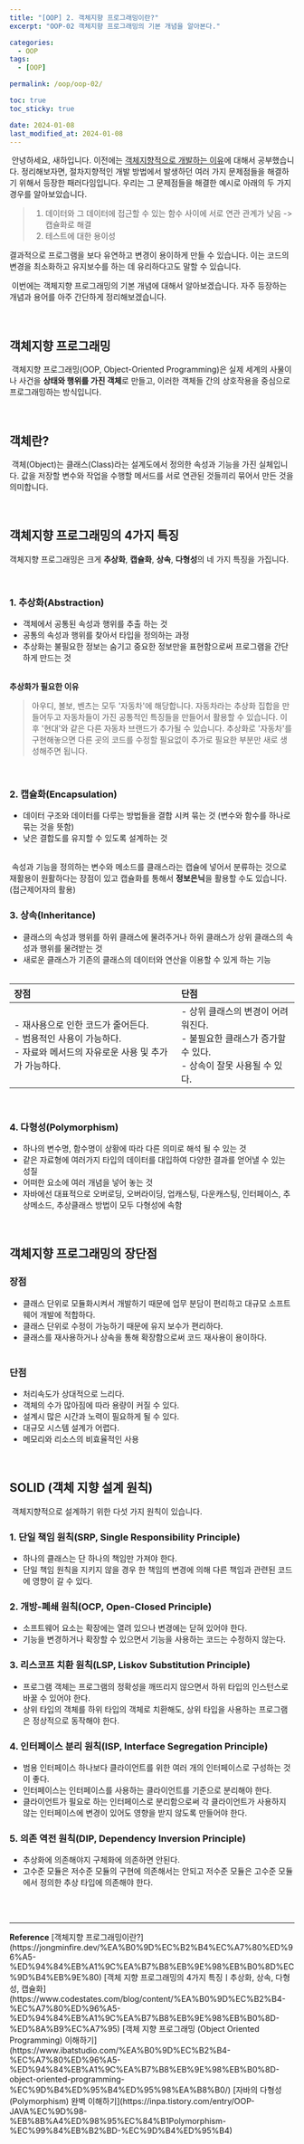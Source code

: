 ```yaml
---
title: "[OOP] 2. 객체지향 프로그래밍이란?"
excerpt: "OOP-02 객체지향 프로그래밍의 기본 개념을 알아본다."

categories:
  - OOP
tags:
  - [OOP]

permalink: /oop/oop-02/

toc: true
toc_sticky: true

date: 2024-01-08
last_modified_at: 2024-01-08
---
```


&nbsp;안녕하세요, 새하입니다. 이전에는 [객체지향적으로 개발하는 이유](https://hxnsxxm.github.io/study/oop-01/)에 대해서 공부했습니다. 정리해보자면, 절차지향적인 개발 방법에서 발생하던 여러 가지 문제점들을 해결하기 위해서 등장한 패러다임입니다. 우리는 그 문제점들을 해결한 예시로 아래의 두 가지 경우를 알아보았습니다.
> 1. 데이터와 그 데이터에 접근할 수 있는 함수 사이에 서로 연관 관계가 낮음 -> 캡슐화로 해결  
> 2. 테스트에 대한 용이성  

결과적으로 프로그램을 보다 유연하고 변경이 용이하게 만들 수 있습니다. 이는 코드의 변경을 최소화하고 유지보수를 하는 데 유리하다고도 말할 수 있습니다.
<br>

&nbsp;이번에는 객체지향 프로그래밍의 기본 개념에 대해서 알아보겠습니다. 자주 등장하는 개념과 용어를 아주 간단하게 정리해보겠습니다.

<br>

## 객체지향 프로그래밍

&nbsp;객체지향 프로그래밍(OOP, Object-Oriented Programming)은 실제 세계의 사물이나 사건을 <b>상태와 행위를 가진 객체</b>로 만들고, 이러한 객체들 간의 상호작용을 중심으로 프로그래밍하는 방식입니다.  

<br>

## 객체란?

&nbsp;객체(Object)는 클래스(Class)라는 설계도에서 정의한 속성과 기능을 가진 실체입니다. 값을 저장할 변수와 작업을 수행할 메서드를 서로 연관된 것들끼리 묶어서 만든 것을 의미합니다.

<br>

## 객체지향 프로그래밍의 4가지 특징

객체지향 프로그래밍은 크게 <b>추상화</b>, <b>캡슐화</b>, <b>상속</b>, <b>다형성</b>의 네 가지 특징을 가집니다.

<br>

### 1. 추상화(Abstraction)

- 객체에서 공통된 속성과 행위를 추출 하는 것
- 공통의 속성과 행위를 찾아서 타입을 정의하는 과정
- 추상화는 불필요한 정보는 숨기고 중요한 정보만을 표현함으로써 프로그램을 간단하게 만드는 것

<br>
<b>추상화가 필요한 이유</b>

> 아우디, 볼보, 벤츠는 모두 '자동차'에 해당합니다. 자동차라는 추상화 집합을 만들어두고 자동차들이 가진 공통적인 특징들을 만들어서 활용할 수 있습니다.
> 이후 '현대'와 같은 다른 자동차 브랜드가 추가될 수 있습니다. 추상화로 '자동차'를 구현해놓으면 다른 곳의 코드를 수정할 필요없이 추가로 필요한 부분만 새로 생성해주면 됩니다.

<br>

### 2. 캡슐화(Encapsulation)

- 데이터 구조와 데이터를 다루는 방법들을 결합 시켜 묶는 것 (변수와 함수를 하나로 묶는 것을 뜻함)
- 낮은 결합도를 유지할 수 있도록 설계하는 것

<br>
&nbsp;속성과 기능을 정의하는 변수와 메소드를 클래스라는 캡슐에 넣어서 분류하는 것으로 재활용이 원활하다는 장점이 있고 캡슐화를 통해서 <b>정보은닉</b>을 활용할 수도 있습니다. (접근제어자의 활용)

<br>

### 3. 상속(Inheritance)

- 클래스의 속성과 행위를 하위 클래스에 물려주거나 하위 클래스가 상위 클래스의 속성과 행위를 물려받는 것
- 새로운 클래스가 기존의 클래스의 데이터와 연산을 이용할 수 있게 하는 기능
<br><br>

| 장점 | 단점 |
|:----|:----|
|- 재사용으로 인한 코드가 줄어든다. <br> - 범용적인 사용이 가능하다. <br> - 자료와 메서드의 자유로운 사용 및 추가가 가능하다. | - 상위 클래스의 변경이 어려워진다. <br> - 불필요한 클래스가 증가할 수 있다. <br> - 상속이 잘못 사용될 수 있다. |

<br>

### 4. 다형성(Polymorphism)

- 하나의 변수명, 함수명이 상황에 따라 다른 의미로 해석 될 수 있는 것
- 같은 자료형에 여러가지 타입의 데이터를 대입하여 다양한 결과를 얻어낼 수 있는 성질
- 어떠한 요소에 여러 개념을 넣어 놓는 것
- 자바에선 대표적으로 오버로딩, 오버라이딩, 업캐스팅, 다운캐스팅, 인터페이스, 추상메소드, 추상클래스 방법이 모두 다형성에 속함

<br>

## 객체지향 프로그래밍의 장단점

### 장점
- 클래스 단위로 모듈화시켜서 개발하기 때문에 업무 분담이 편리하고 대규모 소프트웨어 개발에 적합하다.
- 클래스 단위로 수정이 가능하기 때문에 유지 보수가 편리하다.
- 클래스를 재사용하거나 상속을 통해 확장함으로써 코드 재사용이 용이하다.
<br><br>

### 단점
- 처리속도가 상대적으로 느리다.
- 객체의 수가 많아짐에 따라 용량이 커질 수 있다.
- 설계시 많은 시간과 노력이 필요하게 될 수 있다.
- 대규모 시스템 설계가 어렵다.
- 메모리와 리소스의 비효율적인 사용

<br>

## SOLID (객체 지향 설계 원칙)

&nbsp;객체지향적으로 설계하기 위한 다섯 가지 원칙이 있습니다.

### 1. 단일 책임 원칙(SRP, Single Responsibility Principle)

- 하나의 클래스는 단 하나의 책임만 가져야 한다.
- 단일 책임 원칙을 지키지 않을 경우 한 책임의 변경에 의해 다른 책임과 관련된 코드에 영향이 갈 수 있다.


### 2. 개방-폐쇄 원칙(OCP, Open-Closed Principle)

- 소프트웨어 요소는 확장에는 열려 있으나 변경에는 닫혀 있어야 한다.
- 기능을 변경하거나 확장할 수 있으면서 기능을 사용하는 코드는 수정하지 않는다.


### 3. 리스코프 치환 원칙(LSP, Liskov Substitution Principle)

- 프로그램 객체는 프로그램의 정확성을 깨뜨리지 않으면서 하위 타입의 인스턴스로 바꿀 수 있어야 한다.
- 상위 타입의 객체를 하위 타입의 객체로 치환해도, 상위 타입을 사용하는 프로그램은 정상적으로 동작해야 한다.

### 4. 인터페이스 분리 원칙(ISP, Interface Segregation Principle)

- 범용 인터페이스 하나보다 클라이언트를 위한 여러 개의 인터페이스로 구성하는 것이 좋다.
- 인터페이스는 인터페이스를 사용하는 클라이언트를 기준으로 분리해야 한다.
- 클라이언트가 필요로 하는 인터페이스로 분리함으로써 각 클라이언트가 사용하지 않는 인터페이스에 변경이 있어도 영향을 받지 않도록 만들어야 한다.

### 5. 의존 역전 원칙(DIP, Dependency Inversion Principle)

- 추상화에 의존해야지 구체화에 의존하면 안된다.
- 고수준 모듈은 저수준 모듈의 구현에 의존해서는 안되고 저수준 모듈은 고수준 모듈에서 정의한 추상 타입에 의존해야 한다.


<br><br>

<hr>
<b>Reference</b>  
[객체지향 프로그래밍이란?](https://jongminfire.dev/%EA%B0%9D%EC%B2%B4%EC%A7%80%ED%96%A5-%ED%94%84%EB%A1%9C%EA%B7%B8%EB%9E%98%EB%B0%8D%EC%9D%B4%EB%9E%80)  
[객체 지향 프로그래밍의 4가지 특징ㅣ추상화, 상속, 다형성, 캡슐화](https://www.codestates.com/blog/content/%EA%B0%9D%EC%B2%B4-%EC%A7%80%ED%96%A5-%ED%94%84%EB%A1%9C%EA%B7%B8%EB%9E%98%EB%B0%8D-%ED%8A%B9%EC%A7%95)  
[객체 지향 프로그래밍 (Object Oriented Programming) 이해하기](https://www.ibatstudio.com/%EA%B0%9D%EC%B2%B4-%EC%A7%80%ED%96%A5-%ED%94%84%EB%A1%9C%EA%B7%B8%EB%9E%98%EB%B0%8D-object-oriented-programming-%EC%9D%B4%ED%95%B4%ED%95%98%EA%B8%B0/)  
[자바의 다형성(Polymorphism) 완벽 이해하기](https://inpa.tistory.com/entry/OOP-JAVA%EC%9D%98-%EB%8B%A4%ED%98%95%EC%84%B1Polymorphism-%EC%99%84%EB%B2%BD-%EC%9D%B4%ED%95%B4)
